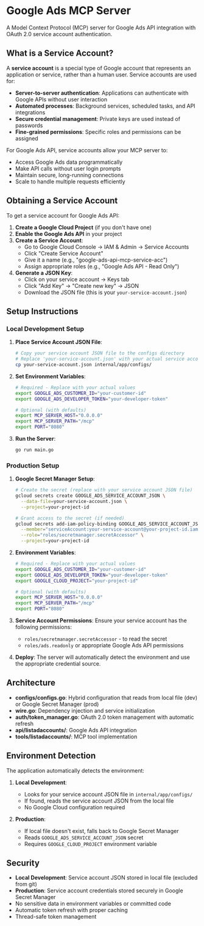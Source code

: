 # Google Ads MCP Server

A Model Context Protocol (MCP) server for Google Ads API integration with OAuth 2.0 service account authentication.

## What is a Service Account?

A **service account** is a special type of Google account that represents an application or service, rather than a human user. Service accounts are used for:

- **Server-to-server authentication**: Applications can authenticate with Google APIs without user interaction
- **Automated processes**: Background services, scheduled tasks, and API integrations
- **Secure credential management**: Private keys are used instead of passwords
- **Fine-grained permissions**: Specific roles and permissions can be assigned

For Google Ads API, service accounts allow your MCP server to:
- Access Google Ads data programmatically
- Make API calls without user login prompts
- Maintain secure, long-running connections
- Scale to handle multiple requests efficiently

## Obtaining a Service Account

To get a service account for Google Ads API:

1. **Create a Google Cloud Project** (if you don't have one)
2. **Enable the Google Ads API** in your project
3. **Create a Service Account**:
   - Go to Google Cloud Console → IAM & Admin → Service Accounts
   - Click "Create Service Account"
   - Give it a name (e.g., "google-ads-api-mcp-service-acc")
   - Assign appropriate roles (e.g., "Google Ads API - Read Only")
4. **Generate a JSON Key**:
   - Click on your service account → Keys tab
   - Click "Add Key" → "Create new key" → JSON
   - Download the JSON file (this is your `your-service-account.json`)

## Setup Instructions

### Local Development Setup

1. **Place Service Account JSON File**:
   ```bash
   # Copy your service account JSON file to the configs directory
   # Replace 'your-service-account.json' with your actual service account filename
   cp your-service-account.json internal/app/configs/
   ```

2. **Set Environment Variables**:
   ```bash
   # Required - Replace with your actual values
   export GOOGLE_ADS_CUSTOMER_ID="your-customer-id"
   export GOOGLE_ADS_DEVELOPER_TOKEN="your-developer-token"
   
   # Optional (with defaults)
   export MCP_SERVER_HOST="0.0.0.0"
   export MCP_SERVER_PATH="/mcp"
   export PORT="8080"
   ```

3. **Run the Server**:
   ```bash
   go run main.go
   ```

### Production Setup

1. **Google Secret Manager Setup**:
   ```bash
   # Create the secret (replace with your service account JSON file)
   gcloud secrets create GOOGLE_ADS_SERVICE_ACCOUNT_JSON \
     --data-file=your-service-account.json \
     --project=your-project-id
   
   # Grant access to the secret (if needed)
   gcloud secrets add-iam-policy-binding GOOGLE_ADS_SERVICE_ACCOUNT_JSON \
     --member="serviceAccount:your-service-account@your-project-id.iam.gserviceaccount.com" \
     --role="roles/secretmanager.secretAccessor" \
     --project=your-project-id
   ```

2. **Environment Variables**:
   ```bash
   # Required - Replace with your actual values
   export GOOGLE_ADS_CUSTOMER_ID="your-customer-id"
   export GOOGLE_ADS_DEVELOPER_TOKEN="your-developer-token"
   export GOOGLE_CLOUD_PROJECT="your-project-id"
   
   # Optional (with defaults)
   export MCP_SERVER_HOST="0.0.0.0"
   export MCP_SERVER_PATH="/mcp"
   export PORT="8080"
   ```

3. **Service Account Permissions**:
   Ensure your service account has the following permissions:
    - `roles/secretmanager.secretAccessor` - to read the secret
    - `roles/ads.readonly` or appropriate Google Ads API permissions

4. **Deploy**:
   The server will automatically detect the environment and use the appropriate credential source.

## Architecture

- **configs/configs.go**: Hybrid configuration that reads from local file (dev) or Google Secret Manager (prod)
- **wire.go**: Dependency injection and service initialization
- **auth/token_manager.go**: OAuth 2.0 token management with automatic refresh
- **api/listadaccounts/**: Google Ads API integration
- **tools/listadaccounts/**: MCP tool implementation

## Environment Detection

The application automatically detects the environment:

1. **Local Development**:
    - Looks for your service account JSON file in `internal/app/configs/`
    - If found, reads the service account JSON from the local file
    - No Google Cloud configuration required

2. **Production**:
    - If local file doesn't exist, falls back to Google Secret Manager
    - Reads `GOOGLE_ADS_SERVICE_ACCOUNT_JSON` secret
    - Requires `GOOGLE_CLOUD_PROJECT` environment variable

## Security

- **Local Development**: Service account JSON stored in local file (excluded from git)
- **Production**: Service account credentials stored securely in Google Secret Manager
- No sensitive data in environment variables or committed code
- Automatic token refresh with proper caching
- Thread-safe token management

